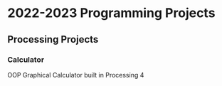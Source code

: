 # 2022-2023 Programming Projects

## Processing Projects

### Calculator 
OOP Graphical Calculator built in Processing 4
